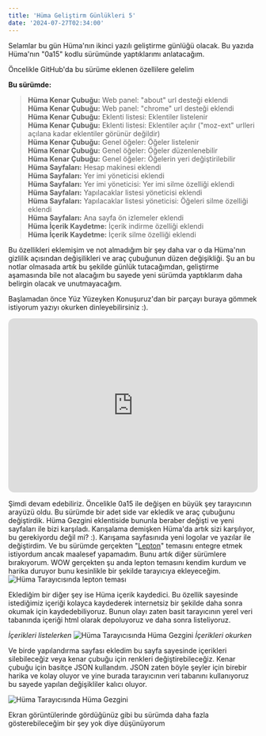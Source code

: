 ```yaml
---
title: 'Hüma Geliştirm Günlükleri 5'
date: '2024-07-27T02:34:00'
---
```


Selamlar bu gün Hüma'nın ikinci yazılı geliştirme günlüğü olacak. Bu yazıda Hüma'nın "0a15" kodlu sürümünde yaptıklarımı anlatacağım.

Öncelikle GitHub'da bu sürüme eklenen özellilere gelelim

**Bu sürümde:**
> **Hüma Kenar Çubuğu:** Web panel: "about" url desteği eklendi  
> **Hüma Kenar Çubuğu:** Web panel: "chrome" url desteği eklendi  
> **Hüma Kenar Çubuğu:** Eklenti listesi: Eklentiler listelenir  
> **Hüma Kenar Çubuğu:** Eklenti listesi: Eklentiler açılır ("moz-ext" urlleri açılana kadar eklentiler görünür değildir)  
> **Hüma Kenar Çubuğu:** Genel öğeler: Öğeler listelenir  
> **Hüma Kenar Çubuğu:** Genel öğeler: Öğeler düzenlenebilir  
> **Hüma Kenar Çubuğu:** Genel öğeler: Öğelerin yeri değiştirilebilir  
> **Hüma Sayfaları:** Hesap makinesi eklendi  
> **Hüma Sayfaları:** Yer imi yöneticisi eklendi  
> **Hüma Sayfaları:** Yer imi yöneticisi: Yer imi silme özelliği eklendi  
> **Hüma Sayfaları:** Yapılacaklar listesi yöneticisi eklendi  
> **Hüma Sayfaları:** Yapılacaklar listesi yöneticisi: Öğeleri silme özelliği eklendi  
> **Hüma Sayfaları:** Ana sayfa ön izlemeler eklendi  
> **Hüma İçerik Kaydetme:** İçerik indirme özelliği eklendi  
> **Hüma İçerik Kaydetme:** İçerik silme özelliği eklendi  

Bu özellikleri eklemişim ve not almadığım bir şey daha var o da Hüma'nın gizlilik açısından değişilikleri ve araç çubuğunun düzen değişikliği. Şu an bu notlar olmasada artık bu şekilde günlük tutacağımdan, geliştirme aşamasında bile not alacağım bu sayede yeni sürümda yaptıklarım daha belirgin olacak ve unutmayacağım.

Başlamadan önce Yüz Yüzeyken Konuşuruz'dan bir parçayı buraya gömmek istiyorum yazıyı okurken dinleyebilirsiniz :).

<iframe style="border-radius:12px" src="https://open.spotify.com/embed/track/5yOwXZg7ZQbJrw2gVSrp5b?utm_source=generator" width="100%" height="352" frameBorder="0" allowfullscreen="" allow="autoplay; clipboard-write; encrypted-media; fullscreen; picture-in-picture" loading="lazy"></iframe>

Şimdi devam edebiliriz. Öncelikle 0a15 ile değişen en büyük şey tarayıcının arayüzü oldu. Bu sürümde bir adet side var ekledik ve araç çubuğunu değiştirdik. Hüma Gezgini eklentiside bununla beraber değişti ve yeni sayfaları ile bizi karşıladı. Karışalama demişken Hüma'da artık sizi karşılıyor, bu gerekiyordu değil mi? :). Karışama sayfasınıda yeni logolar ve yazılar ile değiştirdim. Ve bu sürümde gerçekten "[Lepton](https://github.com/black7375/Firefox-UI-Fix)" temasını entegre etmek istiyordum ancak maalesef yapamadım. Bunu artık diğer sürümlere bırakıyorum. WOW gerçekten şu anda lepton temasını kendim kurdum ve harika duruyor bunu kesinlikle bir şekilde tarayıcıya ekleyeceğim.
![Hüma Tarayıcısında lepton teması](https://private-user-images.githubusercontent.com/144556903/352686244-2c878ce4-2d4c-43c6-9424-daf5b9d38a67.png?jwt=eyJhbGciOiJIUzI1NiIsInR5cCI6IkpXVCJ9.eyJpc3MiOiJnaXRodWIuY29tIiwiYXVkIjoicmF3LmdpdGh1YnVzZXJjb250ZW50LmNvbSIsImtleSI6ImtleTUiLCJleHAiOjE3MjIwMzkyMDQsIm5iZiI6MTcyMjAzODkwNCwicGF0aCI6Ii8xNDQ1NTY5MDMvMzUyNjg2MjQ0LTJjODc4Y2U0LTJkNGMtNDNjNi05NDI0LWRhZjViOWQzOGE2Ny5wbmc_WC1BbXotQWxnb3JpdGhtPUFXUzQtSE1BQy1TSEEyNTYmWC1BbXotQ3JlZGVudGlhbD1BS0lBVkNPRFlMU0E1M1BRSzRaQSUyRjIwMjQwNzI3JTJGdXMtZWFzdC0xJTJGczMlMkZhd3M0X3JlcXVlc3QmWC1BbXotRGF0ZT0yMDI0MDcyN1QwMDA4MjRaJlgtQW16LUV4cGlyZXM9MzAwJlgtQW16LVNpZ25hdHVyZT1lYjFkMjM0NmI0OWEzMWQyZmVmODdiY2Q4ZGE2NzkzYzM0MjRlYTRhYmYzMDliY2ZlMjJjMzEyMDE4ODJlMTRhJlgtQW16LVNpZ25lZEhlYWRlcnM9aG9zdCZhY3Rvcl9pZD0wJmtleV9pZD0wJnJlcG9faWQ9MCJ9.MZrVdK6c87Z94SQngF4uUiFKhrzkNE1eu1QS0Q9TyKs) 

Eklediğim bir diğer şey ise Hüma içerik kaydedici. Bu özellik sayesinde istediğimiz içeriği kolayca kaydederek internetsiz bir şekilde daha sonra okumak için kaydedebiliyoruz. Bunun olayı zaten basit tarayıcının yerel veri tabanında içeriği html olarak depoluyoruz ve daha sonra listeliyoruz.

*İçerikleri listelerken*
![Hüma Tarayıcısında Hüma Gezgini](https://private-user-images.githubusercontent.com/144556903/352686910-9b15bcc8-bbfc-42a6-9f2f-347efd102c4b.png?jwt=eyJhbGciOiJIUzI1NiIsInR5cCI6IkpXVCJ9.eyJpc3MiOiJnaXRodWIuY29tIiwiYXVkIjoicmF3LmdpdGh1YnVzZXJjb250ZW50LmNvbSIsImtleSI6ImtleTUiLCJleHAiOjE3MjIwMzk4NjIsIm5iZiI6MTcyMjAzOTU2MiwicGF0aCI6Ii8xNDQ1NTY5MDMvMzUyNjg2OTEwLTliMTViY2M4LWJiZmMtNDJhNi05ZjJmLTM0N2VmZDEwMmM0Yi5wbmc_WC1BbXotQWxnb3JpdGhtPUFXUzQtSE1BQy1TSEEyNTYmWC1BbXotQ3JlZGVudGlhbD1BS0lBVkNPRFlMU0E1M1BRSzRaQSUyRjIwMjQwNzI3JTJGdXMtZWFzdC0xJTJGczMlMkZhd3M0X3JlcXVlc3QmWC1BbXotRGF0ZT0yMDI0MDcyN1QwMDE5MjJaJlgtQW16LUV4cGlyZXM9MzAwJlgtQW16LVNpZ25hdHVyZT05ZDgwYzg0NDEwMmUyNWFlZDZiNzgwNzhiYTk4MWMxNWRjZWUwOTc3MzA5ODAwZWIwODk0ZWI3ZmRkODcxODA5JlgtQW16LVNpZ25lZEhlYWRlcnM9aG9zdCZhY3Rvcl9pZD0wJmtleV9pZD0wJnJlcG9faWQ9MCJ9.sZpGc1q6DpqPDNrexCn_zIoTMEh43EAnvym6IUKL8M4)
*İçerikleri okurken*


Ve birde yapılandırma sayfası ekledim bu sayfa sayesinde içerikleri silebileceğiz veya kenar çubuğu için renkleri değiştirebileceğiz. Kenar çubuğu için basitçe JSON kullandım. JSON zaten böyle şeyler için birebir harika ve kolay oluyor ve yine burada tarayıcının veri tabanını kullanıyoruz bu sayede yapılan değişikliler kalıcı oluyor.

![Hüma Tarayıcısında Hüma Gezgini](https://private-user-images.githubusercontent.com/144556903/352687264-af9773f4-527c-4bff-b072-340853850f4f.png?jwt=eyJhbGciOiJIUzI1NiIsInR5cCI6IkpXVCJ9.eyJpc3MiOiJnaXRodWIuY29tIiwiYXVkIjoicmF3LmdpdGh1YnVzZXJjb250ZW50LmNvbSIsImtleSI6ImtleTUiLCJleHAiOjE3MjIwNDAyNjIsIm5iZiI6MTcyMjAzOTk2MiwicGF0aCI6Ii8xNDQ1NTY5MDMvMzUyNjg3MjY0LWFmOTc3M2Y0LTUyN2MtNGJmZi1iMDcyLTM0MDg1Mzg1MGY0Zi5wbmc_WC1BbXotQWxnb3JpdGhtPUFXUzQtSE1BQy1TSEEyNTYmWC1BbXotQ3JlZGVudGlhbD1BS0lBVkNPRFlMU0E1M1BRSzRaQSUyRjIwMjQwNzI3JTJGdXMtZWFzdC0xJTJGczMlMkZhd3M0X3JlcXVlc3QmWC1BbXotRGF0ZT0yMDI0MDcyN1QwMDI2MDJaJlgtQW16LUV4cGlyZXM9MzAwJlgtQW16LVNpZ25hdHVyZT01MjU2MmI3MmIwZGViODliYTNiMTg1ZmU5YWVjZWFhNjk1ZWQ3Y2FjNGE0NjhiNzRmZDYwNWIzMmNjM2M0OTExJlgtQW16LVNpZ25lZEhlYWRlcnM9aG9zdCZhY3Rvcl9pZD0wJmtleV9pZD0wJnJlcG9faWQ9MCJ9.LxZJJ1XuzRvxTkdRkBPnzuZcUCn8HcNzPzuZfaGsl6Q)

Ekran görüntülerinde gördüğünüz gibi bu sürümda daha fazla gösterebileceğim bir şey yok diye düşünüyorum